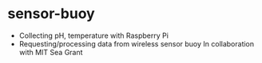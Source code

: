 # sensor-buoy
- Collecting pH, temperature with Raspberry Pi
- Requesting/processing data from wireless sensor buoy
In collaboration with MIT Sea Grant
